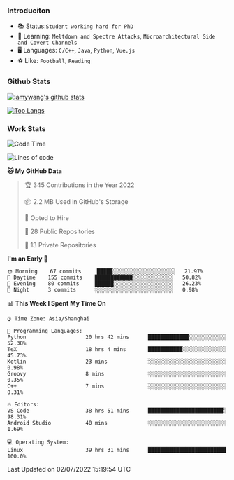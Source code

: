 ### Introduciton

- 📚 Status:`Student working hard for PhD`
- 🔎 Learning: `Meltdown and Spectre Attacks`, `Microarchitectural Side and Covert Channels`
- 🖥️ Languages: `C/C++`, `Java`, `Python`, `Vue.js`
- ⚽ Like: `Football`, `Reading`

### Github Stats

[![iamywang's github stats](https://github-readme-stats.vercel.app/api?username=iamywang&count_private=true&show_icons=true)]()

[![Top Langs](https://github-readme-stats.vercel.app/api/top-langs/?username=iamywang&layout=compact)]()

### Work Stats

<!--START_SECTION:waka-->
![Code Time](http://img.shields.io/badge/Code%20Time-492%20hrs%2022%20mins-blue)

![Lines of code](https://img.shields.io/badge/From%20Hello%20World%20I%27ve%20Written--38%20Thousand%20lines%20of%20code-blue)

**🐱 My GitHub Data** 

> 🏆 345 Contributions in the Year 2022
 > 
> 📦 2.2 MB Used in GitHub's Storage 
 > 
> 💼 Opted to Hire
 > 
> 📜 28 Public Repositories 
 > 
> 🔑 13 Private Repositories  
 > 
**I'm an Early 🐤** 

```text
🌞 Morning    67 commits     █████░░░░░░░░░░░░░░░░░░░░   21.97% 
🌆 Daytime    155 commits    ████████████░░░░░░░░░░░░░   50.82% 
🌃 Evening    80 commits     ██████░░░░░░░░░░░░░░░░░░░   26.23% 
🌙 Night      3 commits      ░░░░░░░░░░░░░░░░░░░░░░░░░   0.98%

```


📊 **This Week I Spent My Time On** 

```text
⌚︎ Time Zone: Asia/Shanghai

💬 Programming Languages: 
Python                   20 hrs 42 mins      █████████████░░░░░░░░░░░░   52.38% 
TeX                      18 hrs 4 mins       ███████████░░░░░░░░░░░░░░   45.73% 
Kotlin                   23 mins             ░░░░░░░░░░░░░░░░░░░░░░░░░   0.98% 
Groovy                   8 mins              ░░░░░░░░░░░░░░░░░░░░░░░░░   0.35% 
C++                      7 mins              ░░░░░░░░░░░░░░░░░░░░░░░░░   0.31%

🔥 Editors: 
VS Code                  38 hrs 51 mins      ████████████████████████░   98.31% 
Android Studio           40 mins             ░░░░░░░░░░░░░░░░░░░░░░░░░   1.69%

💻 Operating System: 
Linux                    39 hrs 31 mins      █████████████████████████   100.0%

```


 Last Updated on 02/07/2022 15:19:54 UTC
<!--END_SECTION:waka-->

